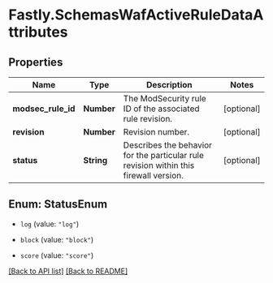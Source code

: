 # Fastly.SchemasWafActiveRuleDataAttributes

## Properties

Name | Type | Description | Notes
------------ | ------------- | ------------- | -------------
**modsec_rule_id** | **Number** | The ModSecurity rule ID of the associated rule revision. | [optional] 
**revision** | **Number** | Revision number. | [optional] 
**status** | **String** | Describes the behavior for the particular rule revision within this firewall version. | [optional] 



## Enum: StatusEnum


* `log` (value: `"log"`)

* `block` (value: `"block"`)

* `score` (value: `"score"`)





[[Back to API list]](../../README.md#endpoints) [[Back to README]](../../README.md)

